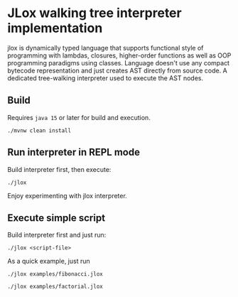 # JLox walking tree interpreter implementation

jlox is dynamically typed language that supports functional style of programming with lambdas, closures, higher-order functions 
as well as OOP programming paradigms using classes. Language doesn't use any compact bytecode representation and just creates
AST directly from source code. A dedicated tree-walking interpreter used to execute the AST nodes. 

## Build

Requires `java 15` or later for build and execution.

```
./mvnw clean install
```

## Run interpreter in REPL mode
Build interpreter first, then execute:
```
./jlox
```
Enjoy experimenting with jlox interpreter.

## Execute simple script

Build interpreter first and just run: 
```
./jlox <script-file>
```
As a quick example, just run 
```
./jlox examples/fibonacci.jlox

./jlox examples/factorial.jlox
```
